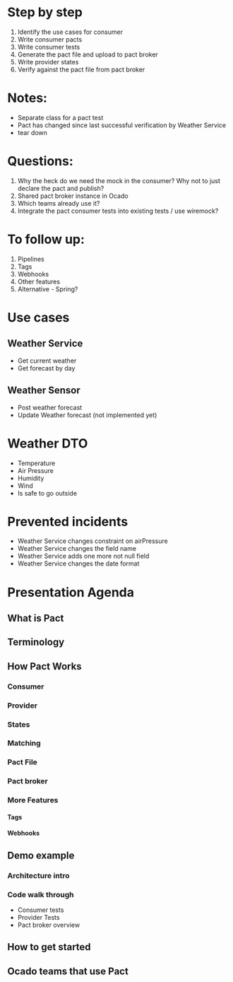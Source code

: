 # Step by step

1. Identify the use cases for consumer
1. Write consumer pacts
1. Write consumer tests
1. Generate the pact file and upload to pact broker
1. Write provider states
1. Verify against the pact file from pact broker

# Notes:

- Separate class for a pact test
- Pact has changed since last successful verification by Weather Service
- tear down

# Questions:
1. Why the heck do we need the mock in the consumer? Why not to just declare the pact and publish?
1. Shared pact broker instance in Ocado
1. Which teams already use it?
1. Integrate the pact consumer tests into existing tests / use wiremock?


# To follow up:
1. Pipelines
1. Tags
1. Webhooks
1. Other features
1. Alternative - Spring?


# Use cases
## Weather Service

 - Get current weather
 - Get forecast by day

## Weather Sensor

 - Post weather forecast
 - Update Weather forecast (not implemented yet)
 
# Weather DTO

 - Temperature
 - Air Pressure
 - Humidity
 - Wind
 - Is safe to go outside
 
 
# Prevented incidents

- Weather Service changes  constraint on airPressure
- Weather Service changes the field name
- Weather Service adds one more not null field
- Weather Service changes the date format

# Presentation Agenda

## What is Pact
## Terminology
## How Pact Works
### Consumer
### Provider
### States
### Matching
### Pact File
### Pact broker
### More Features
#### Tags
#### Webhooks
## Demo example
### Architecture intro
### Code walk through
- Consumer tests
- Provider Tests
- Pact broker overview
## How to get started
## Ocado teams that use Pact

